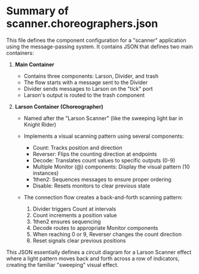 # Summary of scanner.choreographers.json

This file defines the component configuration for a "scanner" application using the message-passing system. It contains JSON that defines two main containers:

1. **Main Container**
   - Contains three components: Larson, Divider, and trash
   - The flow starts with a message sent to the Divider
   - Divider sends messages to Larson on the "tick" port
   - Larson's output is routed to the trash component

2. **Larson Container (Choreographer)**
   - Named after the "Larson Scanner" (like the sweeping light bar in Knight Rider)
   - Implements a visual scanning pattern using several components:
     - Count: Tracks position and direction
     - Reverser: Flips the counting direction at endpoints
     - Decode: Translates count values to specific outputs (0-9)
     - Multiple Monitor (@) components: Display the visual pattern (10 instances)
     - 1then2: Sequences messages to ensure proper ordering
     - Disable: Resets monitors to clear previous state
   
   - The connection flow creates a back-and-forth scanning pattern:
     1. Divider triggers Count at intervals
     2. Count increments a position value
     3. 1then2 ensures sequencing
     4. Decode routes to appropriate Monitor components
     5. When reaching 0 or 9, Reverser changes the count direction
     6. Reset signals clear previous positions

This JSON essentially defines a circuit diagram for a Larson Scanner effect where a light pattern moves back and forth across a row of indicators, creating the familiar "sweeping" visual effect.
